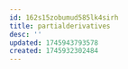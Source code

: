 ```yaml
---
id: 162s15zobumud585lk4sirh
title: partialderivatives
desc: ''
updated: 1745943793578
created: 1745932302484
---
```


